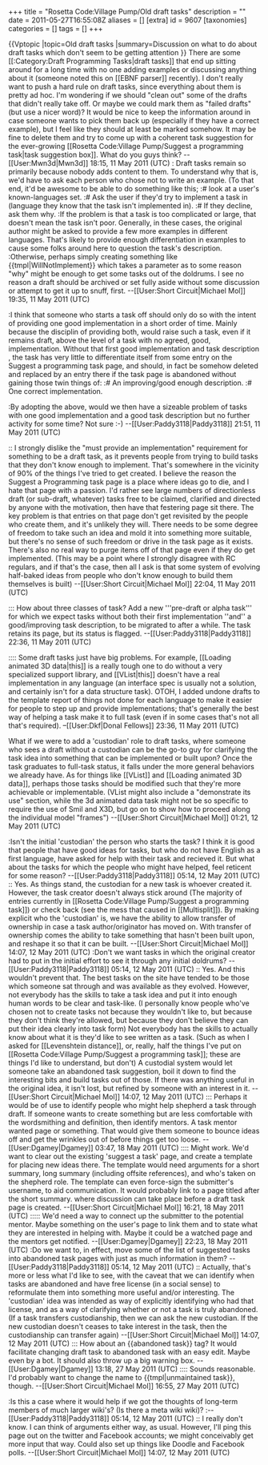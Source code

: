 +++
title = "Rosetta Code:Village Pump/Old draft tasks"
description = ""
date = 2011-05-27T16:55:08Z
aliases = []
[extra]
id = 9607
[taxonomies]
categories = []
tags = []
+++

{{Vptopic
|topic=Old draft tasks
|summary=Discussion on what to do about draft tasks which don't seem to be getting attention
}}
There are some [[:Category:Draft Programming Tasks|draft tasks]] that end up sitting around for a long time with no one adding examples or discussing anything about it (someone noted this on [[EBNF parser]] recently). I don't really want to push a hard rule on draft tasks, since everything about them is pretty ad hoc. I'm wondering if we should "clean out" some of the drafts that didn't really take off. Or maybe we could mark them as "failed drafts" (but use a nicer word)? It would be nice to keep the information around in case someone wants to pick them back up (especially if they have a correct example), but I feel like they should at least be marked somehow. It may be fine to delete them and try to come up with a coherent task suggestion for the ever-growing [[Rosetta Code:Village Pump/Suggest a programming task|task suggestion box]]. What do you guys think? --[[User:Mwn3d|Mwn3d]] 18:15, 11 May 2011 (UTC)
: Draft tasks remain so primarily because nobody adds content to them. To understand why that is, we'd have to ask each person who chose not to write an example. (To that end, it'd be awesome to be able to do something like this;
:# look at a user's known-languages set.
:# Ask the user if they'd try to implement a task in (language they know that the task isn't implemented in).
:# If they decline, ask them why.
:If the problem is that a task is too complicated or large, that doesn't mean the task isn't poor. Generally, in these cases, the original author might be asked to provide a few more examples in different languages. That's likely to provide enough differentiation in examples to cause some folks around here to question the task's description.
:Otherwise, perhaps simply creating something like {{tmpl|WillNotImplement}} which takes a parameter as to some reason "why" might be enough to get some tasks out of the doldrums. I see no reason a draft should be archived or set fully aside without some discussion or attempt to get it up to snuff, first. --[[User:Short Circuit|Michael Mol]] 19:35, 11 May 2011 (UTC)

:I think that someone who starts a task off should only do so with the intent of providing one good implementation in a short order of time. Mainly because the disciplin of providing both, would raise such a task, even if it remains draft, above the level of a task with no agreed, good, implementation. Without that first good implementation and task description , the task has very little to differentiate itself from some entry on the Suggest a programming task page, and should, in fact be somehow deleted and replaced by an entry there if the task page is abandoned without gaining those twin things of:
:# An improving/good enough description.
:# One correct implementation.

:By adopting the above, would we then have a sizeable problem of tasks with one good implementation and a good task description but no further activity for some time? Not sure :-)
 --[[User:Paddy3118|Paddy3118]] 21:51, 11 May 2011 (UTC)

:: I strongly dislike the "must provide an implementation" requirement for something to be a draft task, as it prevents people from trying to build tasks that they don't know enough to implement. That's somewhere in the vicinity of 90% of the things I've tried to get created. I believe the reason the Suggest a Programming task page is a place where ideas go to die, and I hate that page with a passion. I'd rather see large numbers of directionless draft (or sub-draft, whatever) tasks free to be claimed, clarified and directed by anyone with the motivation, then have that festering page sit there. The key problem is that entries on that page don't get revisited by the people who create them, and it's unlikely they will. There needs to be some degree of freedom to take such an idea and mold it into something more suitable, but there's no sense of such freedom or drive in the task page as it exists. There's also no real way to purge items off of that page even if they do get implemented. (This may be a point where I strongly disagree with RC regulars, and if that's the case, then all I ask is that some system of evolving half-baked ideas from people who don't know enough to build them themselves is built) --[[User:Short Circuit|Michael Mol]] 22:04, 11 May 2011 (UTC)

::: How about three classes of task? Add a new '''pre-draft or alpha task''' for which we expect tasks without both their first implementation ''and'' a good/improving task description, to be migrated to after a while. The task retains its page, but its status is flagged. --[[User:Paddy3118|Paddy3118]] 22:36, 11 May 2011 (UTC)

:::: Some draft tasks just have big problems. For example, [[Loading animated 3D data|this]] is a really tough one to do without a very specialized support library, and [[VList|this]] doesn't have a real implementation in any language (an interface spec is usually not a solution, and certainly isn't for a data structure task). OTOH, I added undone drafts to the template report of things not done for each language to make it easier for people to step up and provide implementations; that's generally the best way of helping a task make it to full task (even if in some cases that's not all that's required). –[[User:Dkf|Donal Fellows]] 23:36, 11 May 2011 (UTC)

What if we were to add a 'custodian' role to draft tasks, where someone who sees a draft without a custodian can be the go-to guy for clarifying the task idea into something that can be implemented or built upon? Once the task graduates to full-task status, it falls under the more general behaviors we already have. As for things like [[VList]] and [[Loading animated 3D data]], perhaps those tasks should be modified such that they're more achievable or implementable. (VList might also include a "demonstrate its use" section, while the 3d animated data task might not be so specific to require the use of Smil and X3D, but go on to show how to proceed along the individual model "frames") --[[User:Short Circuit|Michael Mol]] 01:21, 12 May 2011 (UTC)

:Isn't the initial 'custodian' the person who starts the task? I think it is good that people that have good ideas for tasks, but who do not have English as a first language, have asked for help with their task and recieved it. But what about the tasks for which the people who might have helped, feel reticent for some reason? --[[User:Paddy3118|Paddy3118]] 05:14, 12 May 2011 (UTC)
:: Yes. As things stand, the custodian for a new task is whoever created it. However, the task creator doesn't always stick around (The majority of entries currently in [[Rosetta Code:Village Pump/Suggest a programming task]]) or check back (see the mess that caused in [[Multisplit]]). By making explicit who the 'custodian' is, we have the ability to allow transfer of ownership in case a task author/originator has moved on. With transfer of ownership comes the ability to take something that hasn't been built upon, and reshape it so that it can be built. --[[User:Short Circuit|Michael Mol]] 14:07, 12 May 2011 (UTC)
:Don't we want tasks in which the original creator had to put in the initial effort to see it through any initial doldrums? --[[User:Paddy3118|Paddy3118]] 05:14, 12 May 2011 (UTC)
:: Yes. And this wouldn't prevent that. The best tasks on the site have tended to be those which someone sat through and was available as they evolved. However, not everybody has the skills to take a task idea and put it into enough human words to be clear and task-like. (I personally know people who've chosen not to create tasks not because they wouldn't like to, but because they don't think they're allowed, but because they don't believe they can put their idea clearly into task form) Not everybody has the skills to actually know about what it is they'd like to see written as a task. (Such as when I asked for [[Levenshtein distance]], or, really, half the things I've put on [[Rosetta Code:Village Pump/Suggest a programming task]]; these are things I'd like to understand, but don't) A custodial system would let someone take an abandoned task suggestion, boil it down to find the interesting bits and build tasks out of those. If there was anything useful in the original idea, it isn't lost, but refined by someone with an interest in it. --[[User:Short Circuit|Michael Mol]] 14:07, 12 May 2011 (UTC)
::: Perhaps it would be of use to identify people who might help shepherd a task through draft.  If someone wants to create something but are less comfortable with the wordsmithing and definition, then identify mentors. A task mentor wanted page or something.  That would give them someone to bounce ideas off and get the wrinkles out of before things get too loose.  --[[User:Dgamey|Dgamey]] 03:47, 18 May 2011 (UTC)
:::: Might work. We'd want to clear out the existing 'suggest a task' page, and create a template for placing new ideas there. The template would need arguments for a short summary, long summary (including offsite references), and who's taken on the shepherd role. The template can even force-sign the submitter's username, to aid communication. It would probably link to a page titled after the short summary. where discussion can take place before a draft task page is created. --[[User:Short Circuit|Michael Mol]] 16:21, 18 May 2011 (UTC)
::::: We'd need a way to connect up the submitter to the potential mentor.  Maybe something on the user's page to link them and to state what they are interested in helping with. Maybe it could be a watched page and the mentors get notified. --[[User:Dgamey|Dgamey]] 22:23, 18 May 2011 (UTC)
:Do we want to, in effect, move some of the list of suggested tasks into abandoned task pages with just as much information in them? --[[User:Paddy3118|Paddy3118]] 05:14, 12 May 2011 (UTC)
:: Actually, that's more or less what I'd like to see, with the caveat that we can identify when tasks are abandoned and have free license (in a social sense) to reformulate them into something more useful and/or interesting. The 'custodian' idea was intended as way of explicitly identifying who had that license, and as a way of clarifying whether or not a task is truly abandoned. (If a task transfers custodianship, then we can ask the new custodian. If the new custodian doesn't ceases to take interest in the task, then the custodianship can transfer again) --[[User:Short Circuit|Michael Mol]] 14:07, 12 May 2011 (UTC)
::: How about an <nowiki>{{abandoned task}}</nowiki> tag?  It would facilitate changing draft task to abandoned task with an easy edit.  Maybe even by a bot.  It should also throw up a big warning box.  --[[User:Dgamey|Dgamey]] 13:18, 27 May 2011 (UTC)
:::: Sounds reasonable. I'd probably want to change the name to {{tmpl|unmaintained task}}, though. --[[User:Short Circuit|Michael Mol]] 16:55, 27 May 2011 (UTC)

:Is this a case where it would help if we got the thoughts of long-term members of much larger wiki's? (Is there a meta wiki wiki)?
:--[[User:Paddy3118|Paddy3118]] 05:14, 12 May 2011 (UTC)
:: I really don't know. I can think of arguments either way, as usual. However, I'll ping this page out on the twitter and Facebook accounts; we might conceivably get more input that way. Could also set up things like Doodle and Facebook polls. --[[User:Short Circuit|Michael Mol]] 14:07, 12 May 2011 (UTC)
